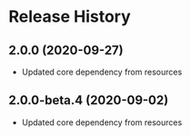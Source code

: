 # Release History

## 2.0.0 (2020-09-27)

- Updated core dependency from resources

## 2.0.0-beta.4 (2020-09-02)

- Updated core dependency from resources
